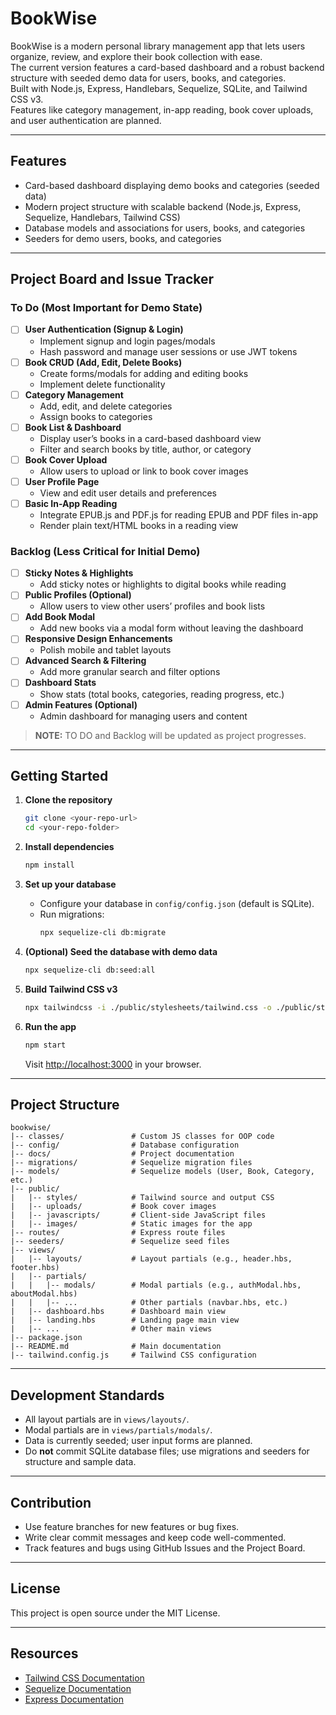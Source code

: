 # BookWise

BookWise is a modern personal library management app that lets users organize, review, and explore their book collection with ease.  
The current version features a card-based dashboard and a robust backend structure with seeded demo data for users, books, and categories.  
Built with Node.js, Express, Handlebars, Sequelize, SQLite, and Tailwind CSS v3.  
Features like category management, in-app reading, book cover uploads, and user authentication are planned.

---

## Features

- Card-based dashboard displaying demo books and categories (seeded data)
- Modern project structure with scalable backend (Node.js, Express, Sequelize, Handlebars, Tailwind CSS)
- Database models and associations for users, books, and categories
- Seeders for demo users, books, and categories

---

## Project Board and Issue Tracker

### To Do (Most Important for Demo State)
- [ ] **User Authentication (Signup & Login)**
  - Implement signup and login pages/modals
  - Hash password and manage user sessions or use JWT tokens
- [ ] **Book CRUD (Add, Edit, Delete Books)**
  - Create forms/modals for adding and editing books
  - Implement delete functionality
- [ ] **Category Management**
  - Add, edit, and delete categories
  - Assign books to categories
- [ ] **Book List & Dashboard**
  - Display user’s books in a card-based dashboard view
  - Filter and search books by title, author, or category
- [ ] **Book Cover Upload**
  - Allow users to upload or link to book cover images
- [ ] **User Profile Page**
  - View and edit user details and preferences
- [ ] **Basic In-App Reading**
  - Integrate EPUB.js and PDF.js for reading EPUB and PDF files in-app
  - Render plain text/HTML books in a reading view

### Backlog (Less Critical for Initial Demo)
- [ ] **Sticky Notes & Highlights**
  - Add sticky notes or highlights to digital books while reading
- [ ] **Public Profiles (Optional)**
  - Allow users to view other users’ profiles and book lists
- [ ] **Add Book Modal**
  - Add new books via a modal form without leaving the dashboard
- [ ] **Responsive Design Enhancements**
  - Polish mobile and tablet layouts
- [ ] **Advanced Search & Filtering**
  - Add more granular search and filter options
- [ ] **Dashboard Stats**
  - Show stats (total books, categories, reading progress, etc.)
- [ ] **Admin Features (Optional)**
  - Admin dashboard for managing users and content

> **NOTE:** TO DO and Backlog will be updated as project progresses.

---

## Getting Started

1. **Clone the repository**
   ```bash
   git clone <your-repo-url>
   cd <your-repo-folder>
   ```

2. **Install dependencies**
   ```bash
   npm install
   ```

3. **Set up your database**
   - Configure your database in `config/config.json` (default is SQLite).
   - Run migrations:
     ```bash
     npx sequelize-cli db:migrate
     ```

4. **(Optional) Seed the database with demo data**
   ```bash
   npx sequelize-cli db:seed:all
   ```

5. **Build Tailwind CSS v3**
   ```bash
   npx tailwindcss -i ./public/stylesheets/tailwind.css -o ./public/stylesheets/output.css --watch
   ```

6. **Run the app**
   ```bash
   npm start
   ```
   Visit [http://localhost:3000](http://localhost:3000) in your browser.

---

## Project Structure

```
bookwise/
|-- classes/               # Custom JS classes for OOP code
|-- config/                # Database configuration
|-- docs/                  # Project documentation
|-- migrations/            # Sequelize migration files
|-- models/                # Sequelize models (User, Book, Category, etc.)
|-- public/
|   |-- styles/            # Tailwind source and output CSS
|   |-- uploads/           # Book cover images
|   |-- javascripts/       # Client-side JavaScript files
|   |-- images/            # Static images for the app
|-- routes/                # Express route files
|-- seeders/               # Sequelize seed files
|-- views/
|   |-- layouts/           # Layout partials (e.g., header.hbs, footer.hbs)
|   |-- partials/
|   |   |-- modals/        # Modal partials (e.g., authModal.hbs, aboutModal.hbs)
|   |   |-- ...            # Other partials (navbar.hbs, etc.)
|   |-- dashboard.hbs      # Dashboard main view
|   |-- landing.hbs        # Landing page main view
|   |-- ...                # Other main views
|-- package.json
|-- README.md              # Main documentation  
|-- tailwind.config.js     # Tailwind CSS configuration
```

---

## Development Standards

- All layout partials are in `views/layouts/`.
- Modal partials are in `views/partials/modals/`.
- Data is currently seeded; user input forms are planned.
- Do **not** commit SQLite database files; use migrations and seeders for structure and sample data.

---

## Contribution

- Use feature branches for new features or bug fixes.
- Write clear commit messages and keep code well-commented.
- Track features and bugs using GitHub Issues and the Project Board.

---

## License

This project is open source under the MIT License.

---

## Resources

- [Tailwind CSS Documentation](https://tailwindcss.com/docs/)
- [Sequelize Documentation](https://sequelize.org/master/)
- [Express Documentation](https://expressjs.com/)
```